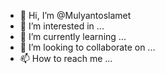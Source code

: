 - 👋 Hi, I’m @Mulyantoslamet
- 👀 I’m interested in ...
- 🌱 I’m currently learning ...
- 💞️ I’m looking to collaborate on ...
- 📫 How to reach me ...

<!---
Mulyantoslamet/Mulyantoslamet is a ✨ special ✨ repository because its `README.md` (this file) appears on your GitHub profile.
You can click the Preview link to take a look at your changes.
--->
